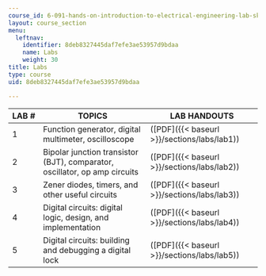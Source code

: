 ```yaml
---
course_id: 6-091-hands-on-introduction-to-electrical-engineering-lab-skills-january-iap-2008
layout: course_section
menu:
  leftnav:
    identifier: 8deb8327445daf7efe3ae53957d9bdaa
    name: Labs
    weight: 30
title: Labs
type: course
uid: 8deb8327445daf7efe3ae53957d9bdaa

---
```


| LAB # | TOPICS | LAB HANDOUTS |
| --- | --- | --- |
| 1 | Function generator, digital multimeter, oscilloscope | ([PDF]({{< baseurl >}}/sections/labs/lab1)) |
| 2 | Bipolar junction transistor (BJT), comparator, oscillator, op amp circuits | ([PDF]({{< baseurl >}}/sections/labs/lab2)) |
| 3 | Zener diodes, timers, and other useful circuits | ([PDF]({{< baseurl >}}/sections/labs/lab3)) |
| 4 | Digital circuits: digital logic, design, and implementation | ([PDF]({{< baseurl >}}/sections/labs/lab4)) |
| 5 | Digital circuits: building and debugging a digital lock | ([PDF]({{< baseurl >}}/sections/labs/lab5))
